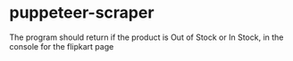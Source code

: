 # puppeteer-scraper
The program should return if the product is Out of Stock or In Stock, in the console for the flipkart page
